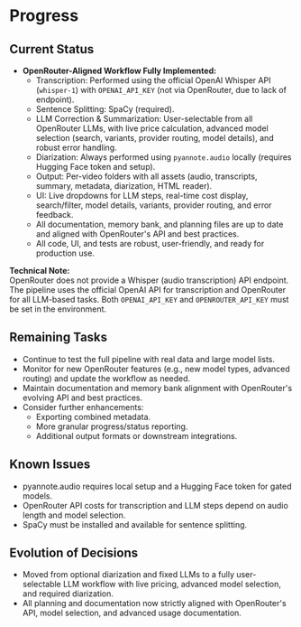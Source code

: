 # Progress

## Current Status

- **OpenRouter-Aligned Workflow Fully Implemented:**
  - Transcription: Performed using the official OpenAI Whisper API (`whisper-1`) with `OPENAI_API_KEY` (not via OpenRouter, due to lack of endpoint).
  - Sentence Splitting: SpaCy (required).
  - LLM Correction & Summarization: User-selectable from all OpenRouter LLMs, with live price calculation, advanced model selection (search, variants, provider routing, model details), and robust error handling.
  - Diarization: Always performed using `pyannote.audio` locally (requires Hugging Face token and setup).
  - Output: Per-video folders with all assets (audio, transcripts, summary, metadata, diarization, HTML reader).
  - UI: Live dropdowns for LLM steps, real-time cost display, search/filter, model details, variants, provider routing, and error feedback.
  - All documentation, memory bank, and planning files are up to date and aligned with OpenRouter's API and best practices.
  - All code, UI, and tests are robust, user-friendly, and ready for production use.

**Technical Note:**  
OpenRouter does not provide a Whisper (audio transcription) API endpoint. The pipeline uses the official OpenAI API for transcription and OpenRouter for all LLM-based tasks. Both `OPENAI_API_KEY` and `OPENROUTER_API_KEY` must be set in the environment.

## Remaining Tasks

- Continue to test the full pipeline with real data and large model lists.
- Monitor for new OpenRouter features (e.g., new model types, advanced routing) and update the workflow as needed.
- Maintain documentation and memory bank alignment with OpenRouter's evolving API and best practices.
- Consider further enhancements:
  - Exporting combined metadata.
  - More granular progress/status reporting.
  - Additional output formats or downstream integrations.

## Known Issues

- pyannote.audio requires local setup and a Hugging Face token for gated models.
- OpenRouter API costs for transcription and LLM steps depend on audio length and model selection.
- SpaCy must be installed and available for sentence splitting.

## Evolution of Decisions

- Moved from optional diarization and fixed LLMs to a fully user-selectable LLM workflow with live pricing, advanced model selection, and required diarization.
- All planning and documentation now strictly aligned with OpenRouter's API, model selection, and advanced usage documentation.
